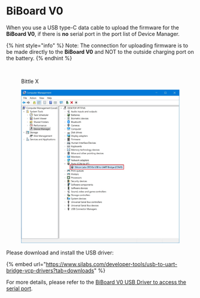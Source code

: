 # BiBoard V0

When you use a USB type-C data cable to upload the firmware for the **BiBoard V0**,  if there is **no** serial port in the port list of Device Manager.&#x20;

{% hint style="info" %}
Note: The connection for uploading firmware is to be made directly to the **BiBoard V0** and NOT to the outside charging port on the battery.
{% endhint %}

<figure><img src="../.gitbook/assets/image (116).png" alt=""><figcaption><p>Bittle X</p></figcaption></figure>

<figure><img src="../.gitbook/assets/image (114).png" alt=""><figcaption></figcaption></figure>

Please download and install the USB driver:

{% embed url="https://www.silabs.com/developer-tools/usb-to-uart-bridge-vcp-drivers?tab=downloads" %}

For more details, please refer to the [BiBoard V0 USB Driver to access the serial port](https://docs.petoi.com/technical-support/useful-tools#biboard-driver-to-access-the-serial-port).
